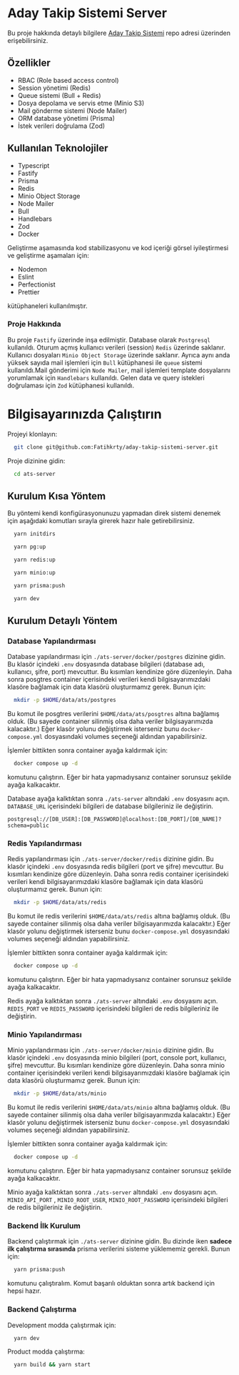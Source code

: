 # Aday Takip Sistemi Server

Bu proje hakkında detaylı bilgilere [Aday Takip Sistemi](https://github.com/Fatihkrty/aday-takip-sistemi) repo adresi üzerinden erişebilirsiniz.

## Özellikler

- RBAC (Role based access control)
- Session yönetimi (Redis)
- Queue sistemi (Bull + Redis)
- Dosya depolama ve servis etme (Minio S3)
- Mail gönderme sistemi (Node Mailer)
- ORM database yönetimi (Prisma)
- İstek verileri doğrulama (Zod)

## Kullanılan Teknolojiler

- Typescript
- Fastify
- Prisma
- Redis
- Minio Object Storage
- Node Mailer
- Bull
- Handlebars
- Zod
- Docker

Geliştirme aşamasında kod stabilizasyonu ve kod içeriği görsel iyileştirmesi ve geliştirme aşamaları için:

- Nodemon
- Eslint
- Perfectionist
- Prettier

kütüphaneleri kullanılmıştır.

### Proje Hakkında

Bu proje `Fastify` üzerinde inşa edilmiştir. Database olarak `Postgresql` kullanıldı. Oturum açmış kullanıcı verileri (session) `Redis` üzerinde saklanır. Kullanıcı dosyaları `Minio Object Storage` üzerinde saklanır. Ayrıca aynı anda yüksek sayıda mail işlemleri için `Bull` kütüphanesi ile `queue` sistemi kullanıldı.Mail gönderimi için `Node Mailer`, mail işlemleri template dosyalarını yorumlamak için `Handlebars` kullanıldı. Gelen data ve query istekleri doğrulaması için `Zod` kütüphanesi kullanıldı.

# Bilgisayarınızda Çalıştırın

Projeyi klonlayın:

```bash
  git clone git@github.com:Fatihkrty/aday-takip-sistemi-server.git
```

Proje dizinine gidin:

```bash
  cd ats-server
```

## Kurulum Kısa Yöntem

Bu yöntemi kendi konfigürasyonunuzu yapmadan direk sistemi denemek için aşağıdaki komutları sırayla girerek hazır hale getirebilirsiniz.

```bash
  yarn initdirs
```

```bash
  yarn pg:up
```

```bash
  yarn redis:up
```

```bash
  yarn minio:up
```

```bash
  yarn prisma:push
```

```bash
  yarn dev
```

## Kurulum Detaylı Yöntem

### Database Yapılandırması

Database yapılandırması için `./ats-server/docker/postgres` dizinine gidin. Bu klasör içindeki `.env` dosyasında database bilgileri (database adı, kullanıcı, şifre, port) mevcuttur. Bu kısımları kendinize göre düzenleyin. Daha sonra posgtres container içerisindeki verileri kendi bilgisayarımızdaki klasöre bağlamak için data klasörü oluşturmamız gerek. Bunun için:

```bash
  mkdir -p $HOME/data/ats/postgres
```

Bu komut ile posgtres verilerini `$HOME/data/ats/posgtres` altına bağlamış olduk. (Bu sayede container silinmiş olsa daha veriler bilgisayarımızda kalacaktır.) Eğer klasör yolunu değiştirmek isterseniz bunu `docker-compose.yml` dosyasındaki volumes seçeneği aldından yapabilirsiniz.

İşlemler bittikten sonra container ayağa kaldırmak için:

```bash
  docker compose up -d
```

komutunu çalıştırın. Eğer bir hata yapmadıysanız container sorunsuz şekilde ayağa kalkacaktır.

Database ayağa kalktıktan sonra `./ats-server` altındaki `.env` dosyasını açın. `DATABASE_URL` içerisindeki bilgileri de database bilgileriniz ile değiştirin.

`postgresql://[DB_USER]:[DB_PASSWORD]@localhost:[DB_PORT]/[DB_NAME]?schema=public`

### Redis Yapılandırması

Redis yapılandırması için `./ats-server/docker/redis` dizinine gidin. Bu klasör içindeki `.env` dosyasında redis bilgileri (port ve şifre) mevcuttur. Bu kısımları kendinize göre düzenleyin. Daha sonra redis container içerisindeki verileri kendi bilgisayarımızdaki klasöre bağlamak için data klasörü oluşturmamız gerek. Bunun için:

```bash
  mkdir -p $HOME/data/ats/redis
```

Bu komut ile redis verilerini `$HOME/data/ats/redis` altına bağlamış olduk. (Bu sayede container silinmiş olsa daha veriler bilgisayarımızda kalacaktır.) Eğer klasör yolunu değiştirmek isterseniz bunu `docker-compose.yml` dosyasındaki volumes seçeneği aldından yapabilirsiniz.

İşlemler bittikten sonra container ayağa kaldırmak için:

```bash
  docker compose up -d
```

komutunu çalıştırın. Eğer bir hata yapmadıysanız container sorunsuz şekilde ayağa kalkacaktır.

Redis ayağa kalktıktan sonra `./ats-server` altındaki `.env` dosyasını açın. `REDIS_PORT` ve `REDIS_PASSWORD` içerisindeki bilgileri de redis bilgileriniz ile değiştirin.

### Minio Yapılandırması

Minio yapılandırması için `./ats-server/docker/minio` dizinine gidin. Bu klasör içindeki `.env` dosyasında minio bilgileri (port, console port, kullanıcı, şifre) mevcuttur. Bu kısımları kendinize göre düzenleyin. Daha sonra minio container içerisindeki verileri kendi bilgisayarımızdaki klasöre bağlamak için data klasörü oluşturmamız gerek. Bunun için:

```bash
  mkdir -p $HOME/data/ats/minio
```

Bu komut ile redis verilerini `$HOME/data/ats/minio` altına bağlamış olduk. (Bu sayede container silinmiş olsa daha veriler bilgisayarımızda kalacaktır.) Eğer klasör yolunu değiştirmek isterseniz bunu `docker-compose.yml` dosyasındaki volumes seçeneği aldından yapabilirsiniz.

İşlemler bittikten sonra container ayağa kaldırmak için:

```bash
  docker compose up -d
```

komutunu çalıştırın. Eğer bir hata yapmadıysanız container sorunsuz şekilde ayağa kalkacaktır.

Minio ayağa kalktıktan sonra `./ats-server` altındaki `.env` dosyasını açın. `MINIO_API_PORT` , `MINIO_ROOT_USER`, `MINIO_ROOT_PASSWORD` içerisindeki bilgileri de redis bilgileriniz ile değiştirin.

### Backend İlk Kurulum

Backend çalıştırmak için `./ats-server` dizinine gidin. Bu dizinde iken <strong>sadece ilk çalıştırma sırasında</strong> prisma verilerini sisteme yüklememiz gerekli. Bunun için:

```bash
  yarn prisma:push
```

komutunu çalıştıralım. Komut başarılı olduktan sonra artık backend için hepsi hazır.

### Backend Çalıştırma

Development modda çalıştırmak için:

```bash
  yarn dev
```

Product modda çalıştırma:

```bash
  yarn build && yarn start
```
